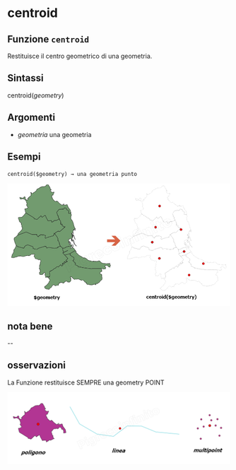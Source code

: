 # centroid

## Funzione `centroid`

Restituisce il centro geometrico di una geometria.

## Sintassi

centroid\(_geometry_\)

## Argomenti

* _geometria_ una geometria

## Esempi

`centroid($geometry) → una geometria punto`

![](../../../.gitbook/assets/centroid1.png)

## nota bene

--

## osservazioni

La Funzione restituisce SEMPRE una geometry POINT

![](../../../.gitbook/assets/centroid2.png)

